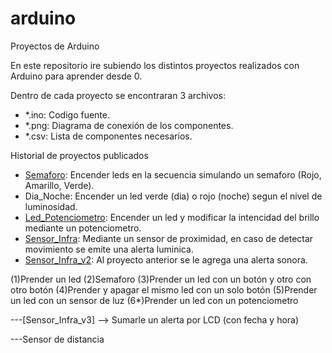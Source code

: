 # arduino
Proyectos de Arduino

En este repositorio ire subiendo los distintos proyectos realizados con Arduino para aprender desde 0.

Dentro de cada proyecto se encontraran 3 archivos:
  - *.ino: Codigo fuente.
  - *.png: Diagrama de conexión de los componentes.
  - *.csv: Lista de componentes necesarios.

Historial de proyectos publicados
- [Semaforo](https://github.com/fefogonzalez/arduino/tree/master/Semaforo): Encender leds en la secuencia simulando un semaforo (Rojo, Amarillo, Verde).
- Dia_Noche: Encender un led verde (dia) o rojo (noche) segun el nivel de luminosidad.
- [Led_Potenciometro](https://github.com/fefogonzalez/arduino/tree/master/Led_Potenciometro): Encender un led y modificar la intencidad del brillo mediante un potenciometro.
- [Sensor_Infra](Https://github.com/fefogonzalez/arduino/tree/master/Sensor_Infra): Mediante un sensor de proximidad, en caso de detectar movimiento se emite una alerta luminica.
- [Sensor_Infra_v2](Https://github.com/fefogonzalez/arduino/tree/master/Sensor_Infra_v2): Al proyecto anterior se le agrega una alerta sonora.


(1)Prender un led
(2)Semaforo
(3)Prender un led con un botón y otro con otro botón
(4)Prender y apagar el mismo led con un solo botón
(5)Prender un led con un sensor de luz
(6*)Prender un led con un potenciometro

---[Sensor_Infra_v3] --> Sumarle un alerta por LCD (con fecha y hora)

---Sensor de distancia
